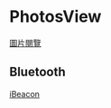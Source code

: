 # PhotosView
[圖片閱覽][photoView]

[photoView]:https://github.com/ZihCiLai/PhotosView/

## Bluetooth  
[iBeacon][beacon]

[beacon]:https://www.con.tw
